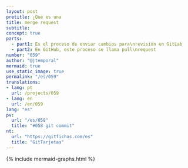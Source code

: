 ```yaml
---
layout: post
pretitle: ¿Qué es una 
title: merge request
subtitle:
concept: true
parts:
  - part1: Es el proceso de enviar cambios para\nrevisión en GitLab
  - part2: En GitHub, este proceso se llama pull\nrequest
number: "059"
author: "@jtemporal"
mermaid: true
use_static_image: true
permalink: "/es/059"
translations:
- lang: pt
  url: /projects/059
- lang: en
  url: /en/059
lang: "es"
pv:
  url: "/es/058"
  title: "#058 git commit"
nt:
  url: "https://gitfichas.com/es"
  title: "GitTarjetas"
---
```

{% include mermaid-graphs.html %}

